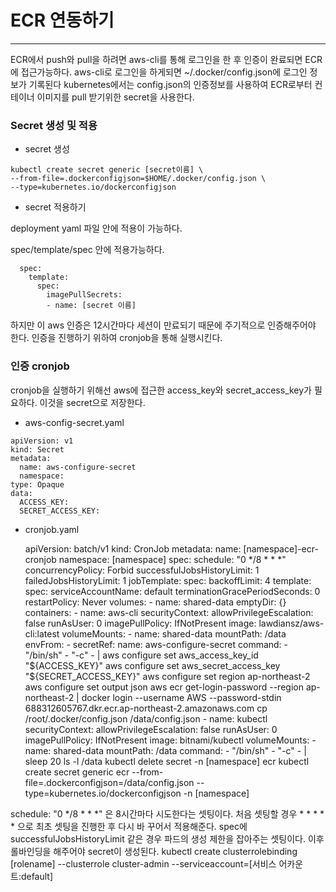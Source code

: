 # ECR 연동하기
- - -

ECR에서 push와 pull을 하려면 aws-cli를 통해 로그인을 한 후 인증이 완료되면 ECR에 접근가능하다.
aws-cli로 로그인을 하게되면 ~/.docker/config.json에 로그인 정보가 기록된다
kubernetes에서는 config.json의 인증정보를 사용하여 ECR로부터 컨테이너 이미지를 pull 받기위한 secret을 사용한다.

### Secret 생성 및 적용

- secret 생성

```
kubectl create secret generic [secret이름] \
--from-file=.dockerconfigjson=$HOME/.docker/config.json \
--type=kubernetes.io/dockerconfigjson
```

- secret 적용하기

deployment yaml 파일 안에 적용이 가능하다.

spec/template/spec 안에 적용가능하다.

```
  spec:
    template:
	  spec:
	    imagePullSecrets:
		- name: [secret 이름]
```

하지만 이 aws 인증은 12시간마다 세션이 만료되기 때문에 주기적으로 인증해주어야 한다.
인증을 진행하기 위하여 cronjob을 통해 실행시킨다.

### 인증 cronjob

cronjob을 실행하기 위해선 aws에 접근한 access_key와 secret_access_key가 필요하다. 이것을 secret으로 저장한다.

- aws-config-secret.yaml

```
apiVersion: v1
kind: Secret
metadata:
  name: aws-configure-secret
  namespace:
type: Opaque
data:
  ACCESS_KEY:
  SECRET_ACCESS_KEY: 
```

- cronjob.yaml

	apiVersion: batch/v1
	kind: CronJob
	metadata:
	  name: [namespace]-ecr-cronjob
	  namespace: [namespace]
	spec:
	  schedule: "0 */8 * * *"
	  concurrencyPolicy: Forbid
	  successfulJobsHistoryLimit: 1
	  failedJobsHistoryLimit: 1
	  jobTemplate:
	    spec:
	    backoffLimit: 4
	    template:
	      spec:
	        serviceAccountName: default
	        terminationGracePeriodSeconds: 0
	        restartPolicy: Never
	        volumes:
	        - name: shared-data
	          emptyDir: {}
	        containers:
	        - name: aws-cli
	          securityContext:
	            allowPrivilegeEscalation: false
	            runAsUser: 0
	          imagePullPolicy: IfNotPresent
	          image: lawdiansz/aws-cli:latest
	          volumeMounts:
	          - name: shared-data
	            mountPath: /data
	          envFrom:
	          - secretRef:
	            name: aws-configure-secret
	          command:
	          - "/bin/sh"
	          - "-c"
	          - |
	            aws configure set aws_access_key_id "${ACCESS_KEY}"
	            aws configure set aws_secret_access_key "${SECRET_ACCESS_KEY}"
	            aws configure set region ap-northeast-2
	            aws configure set output json
	            aws ecr get-login-password --region ap-northeast-2 | docker login --username AWS --password-stdin 688312605767.dkr.ecr.ap-northeast-2.amazonaws.com
                cp /root/.docker/config.json /data/config.json
            - name: kubectl
              securityContext:
                allowPrivilegeEscalation: false
                runAsUser: 0
              imagePullPolicy: IfNotPresent
              image: bitnami/kubectl
              volumeMounts:
              - name: shared-data
                mountPath: /data
              command:
              - "/bin/sh"
              - "-c"
              - |
                sleep 20
                ls -l /data
                kubectl delete secret -n [namespace] ecr
                kubectl create secret generic ecr --from-file=.dockerconfigjson=/data/config.json --type=kubernetes.io/dockerconfigjson -n [namespace]

schedule: "0 */8 * * *"
은 8시간마다 시도한다는 셋팅이다. 처음 셋팅할 경우 * * * * * 으로 최초 셋팅을 진행한 후 다시 바
꾸어서 적용해준다.
spec에 successfulJobsHistoryLimit 같은 경우 파드의 생성 제한을 잡아주는 셋팅이다.
이후 롤바인딩을 해주어야 secret이 생성된다.
kubectl create clusterrolebinding [rolename] --clusterrole cluster-admin --serviceaccount=[서비스
어카운트:default]

